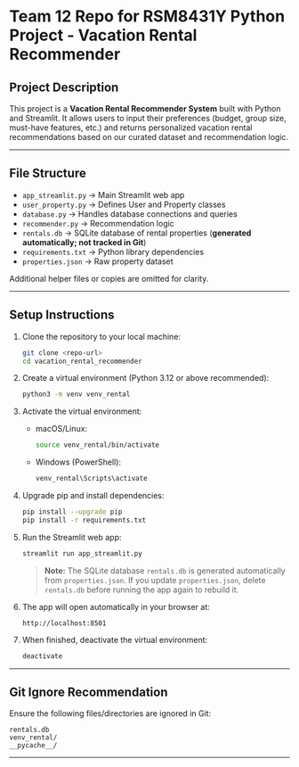 # Team 12 Repo for RSM8431Y Python Project - Vacation Rental Recommender

## Project Description

This project is a **Vacation Rental Recommender System** built with Python and Streamlit.
It allows users to input their preferences (budget, group size, must-have features, etc.) and returns personalized vacation rental recommendations based on our curated dataset and recommendation logic.

---

## File Structure

* `app_streamlit.py` → Main Streamlit web app
* `user_property.py` → Defines User and Property classes
* `database.py` → Handles database connections and queries
* `recommender.py` → Recommendation logic
* `rentals.db` → SQLite database of rental properties (**generated automatically; not tracked in Git**)
* `requirements.txt` → Python library dependencies
* `properties.json` → Raw property dataset

Additional helper files or copies are omitted for clarity.

---

## Setup Instructions

1. Clone the repository to your local machine:

   ```bash
   git clone <repo-url>
   cd vacation_rental_recommender
   ```

2. Create a virtual environment (Python 3.12 or above recommended):

   ```bash
   python3 -m venv venv_rental
   ```

3. Activate the virtual environment:

   * macOS/Linux:

     ```bash
     source venv_rental/bin/activate
     ```
   * Windows (PowerShell):

     ```powershell
     venv_rental\Scripts\activate
     ```

4. Upgrade pip and install dependencies:

   ```bash
   pip install --upgrade pip
   pip install -r requirements.txt
   ```

5. Run the Streamlit web app:

   ```bash
   streamlit run app_streamlit.py
   ```

   > **Note:** The SQLite database `rentals.db` is generated automatically from `properties.json`.
   > If you update `properties.json`, delete `rentals.db` before running the app again to rebuild it.

6. The app will open automatically in your browser at:

   ```
   http://localhost:8501
   ```

7. When finished, deactivate the virtual environment:

   ```bash
   deactivate
   ```

---

## Git Ignore Recommendation

Ensure the following files/directories are ignored in Git:

```
rentals.db
venv_rental/
__pycache__/
```

---
